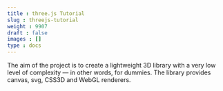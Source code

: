 ```yaml
---
title : three.js Tutorial
slug : threejs-tutorial
weight : 9907
draft : false
images : []
type : docs
---
```


The aim of the project is to create a lightweight 3D library with a very low level of complexity — in other words, for dummies. The library provides canvas, svg, CSS3D and WebGL renderers.

